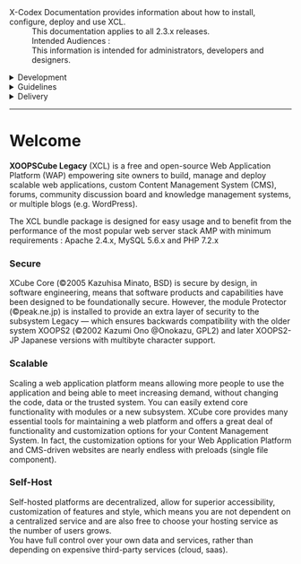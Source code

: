 <dl>
  <dt>X-Codex Documentation provides information about how to install, configure, deploy and use XCL.</dt>
  <dd><span class="iconify" data-icon="mdi:cube-scan" data-width="18px" data-height="18px"></span> This documentation applies to all 2.3.x releases.</dd>
  <dd><span class="iconify" data-icon="mdi:account-multiple" data-width="18px" data-height="18px"></span> Intended Audiences :</dd>
  <dd>This information is intended for administrators, developers and designers.</dd>
</dl>

<details>
<summary style="cursor: pointer;">Development</summary>

The X-Codex Documentation provides information about how to install, configure, deploy and use XCL.

</details>

<details>
<summary style="cursor: pointer;">Guidelines</summary>

The X-Codex Documentation provides information about design guidelines and how to write documentation.

</details>

<details>
<summary style="cursor: pointer;">Delivery</summary>

The X-Codex Documentation provides information about how to delivery and update XCL.

</details>

-----

# <span class="iconify" data-icon="mdi:cube-outline"></span> Welcome

**XOOPSCube Legacy** (XCL) is a free and open-source Web Application Platform (WAP) empowering site owners to build, manage and deploy scalable web applications, custom Content Management System (CMS), forums, community discussion board and knowledge management systems, or multiple blogs (e.g. WordPress).

The XCL bundle package is designed for easy usage and to benefit from the performance of the most popular 
web server stack AMP with minimum requirements : Apache 2.4.x, MySQL 5.6.x and PHP 7.2.x

### Secure

XCube Core (©2005 Kazuhisa Minato, BSD) is secure by design, in software engineering,
means that software products and capabilities have been designed to be foundationally secure.
However, the module Protector (©peak.ne.jp) is installed to provide an extra layer of security
to the subsystem Legacy — which ensures backwards compatibility with the older system XOOPS2
(©2002 Kazumi Ono @Onokazu, GPL2) and later XOOPS2-JP Japanese versions with multibyte character support.

### Scalable

Scaling a web application platform means allowing more people to use the application and being able
to meet increasing demand, without changing the code, data or the trusted system.
You can easily extend core functionality with modules or a new subsystem.
XCube core provides many essential tools for maintaining a web platform and offers a great deal of
functionality and customization options for your Content Management System.
In fact, the customization options for your Web Application Platform and CMS-driven websites are
nearly endless with preloads (single file component).

### Self-Host

Self-hosted platforms are decentralized, allow for superior accessibility, customization of features and style,
which means you are not dependent on a centralized service and are also free to choose your hosting service as
the number of users grows.   
You have full control over your own data and services, rather than depending on
expensive third-party services (cloud, saas).